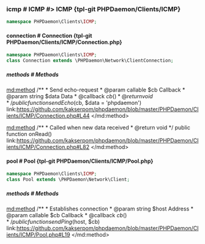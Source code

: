 ### icmp # ICMP #> ICMP {tpl-git PHPDaemon/Clients/ICMP}

```php
namespace PHPDaemon\Clients\ICMP;
```

<!-- include-namespace path="\PHPDaemon\Clients\ICMP" level="" access="" -->
#### connection # Connection {tpl-git PHPDaemon/Clients/ICMP/Connection.php}

```php
namespace PHPDaemon\Clients\ICMP;
class Connection extends \PHPDaemon\Network\ClientConnection;
```

##### methods # Methods

<md:method>
/**
	 * Send echo-request
	 * @param callable $cb   Callback
	 * @param string   $data Data
	 * @callback $cb ( )
	 * @return void
	 */
public function sendEcho($cb, $data = 'phpdaemon')
link:https://github.com/kakserpom/phpdaemon/blob/master/PHPDaemon/Clients/ICMP/Connection.php#L44
</md:method>

<md:method>
/**
	 * Called when new data received
	 * @return void
	 */
public function onRead()
link:https://github.com/kakserpom/phpdaemon/blob/master/PHPDaemon/Clients/ICMP/Connection.php#L82
</md:method>

<div class="clearboth"></div>

#### pool # Pool {tpl-git PHPDaemon/Clients/ICMP/Pool.php}

```php
namespace PHPDaemon\Clients\ICMP;
class Pool extends \PHPDaemon\Network\Client;
```

##### methods # Methods

<md:method>
/**
	 * Establishes connection
	 * @param  string   $host Address
	 * @param  callable $cb   Callback
	 * @callback $cb ( )
	 */
public function sendPing($host, $cb)
link:https://github.com/kakserpom/phpdaemon/blob/master/PHPDaemon/Clients/ICMP/Pool.php#L19
</md:method>

<div class="clearboth"></div>


<!--/ include-namespace -->
